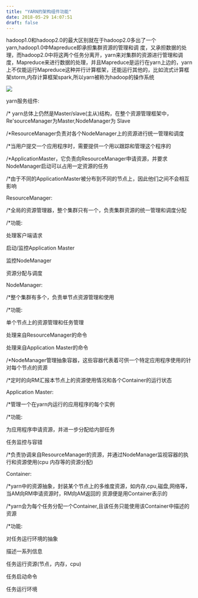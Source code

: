 ```yaml
---
title: "YARN的架构组件功能"
date: 2018-05-29 14:07:51
draft: false
---
```

hadoop1.0和hadoop2.0的最大区别就在于hadoop2.0多出了一个yarn,hadoop1.0中Mapreduce即承担集群资源的管理和调 度，又承担数据的处理，而hadoop2.0中将这两个任务分离开，yarn来对集群的资源进行管理和调度，Mapreduce来进行数据的处理，并且Mapreduce是运行在yarn上边的，yarn上不仅能运行Mapreduce这种并行计算框架，还能运行其他的，比如流式计算框架storm,内存计算框架spark,所以yarn被称为hadoop的操作系统

![](https://img-blog.csdn.net/20180528203901970)

yarn服务组件:

/* yarn总体上仍然是Master/slave(主从)结构，在整个资源管理框架中，Re'sourceManager为Master,NodeManager为 Slave

/*ResourceManager负责对各个NodeManager上的资源进行统一管理和调度

/*当用户提交一个应用程序时，需要提供一个用以跟踪和管理这个程序的

/*ApplicationMaster，它负责向ResourceManager申请资源，并要求NodeManager启动可以占用一定资源的任务

/*由于不同的ApplicationMaster被分布到不同的节点上，因此他们之间不会相互影响

ResourceManager:

/*全局的资源管理器，整个集群只有一个，负责集群资源的统一管理和调度分配

/*功能:

处理客户端请求

启动/监控Application Master

监控NodeManager

资源分配与调度

NodeManager:

/*整个集群有多个，负责单节点资源管理和使用

/*功能:

单个节点上的资源管理和任务管理

处理来自ResourceManager的命令

处理来自Application Master的命令

/*NodeManager管理抽象容器，这些容器代表着可供一个特定应用程序使用的针对每个节点的资源

/*定时的向RM汇报本节点上的资源使用情况和各个Container的运行状态

Application Master:

/*管理一个在yarn内运行的应用程序的每个实例

/*功能:

为应用程序申请资源，并进一步分配给内部任务

任务监控与容错

/*负责协调来自ResourceManager的资源，并通过NodeManager监视容器的执行和资源使用(cpu 内存等的资源分配)

Container:

/*yarn中的资源抽象，封装某个节点上的多维度资源，如内存,cpu,磁盘,网络等，当AM向RM申请资源时，RM向AM返回的 资源便是用Container表示的

/*yarn会为每个任务分配一个Container,且该任务只能使用该Container中描述的资源

/*功能:

对任务运行环境的抽象

描述一系列信息

任务运行资源(节点，内存，cpu)

任务启动命令

任务运行环境